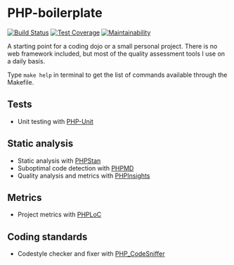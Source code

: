 # PHP-boilerplate

[![Build Status](https://travis-ci.org/vdebes/php-boilerplate.svg?branch=master)](https://travis-ci.org/vdebes/php-boilerplate)
[![Test Coverage](https://api.codeclimate.com/v1/badges/d3212371239a59fae1e4/test_coverage)](https://codeclimate.com/github/vdebes/php-boilerplate/test_coverage)
[![Maintainability](https://api.codeclimate.com/v1/badges/d3212371239a59fae1e4/maintainability)](https://codeclimate.com/github/vdebes/php-boilerplate/maintainability)  

A starting point for a coding dojo or a small personal project. There is no web framework included, but most of the 
quality assessment tools I use on a daily basis.

Type ```make help``` in terminal to get the list of commands available through the Makefile. 

## Tests
* Unit testing with [PHP-Unit](https://github.com/sebastianbergmann/phpunit)
## Static analysis
* Static analysis with [PHPStan](https://github.com/phpstan/phpstan)
* Suboptimal code detection with [PHPMD](https://github.com/phpmd/phpmd)
* Quality analysis and metrics with [PHPInsights]()
## Metrics
* Project metrics with [PHPLoC](https://github.com/sebastianbergmann/phploc)
## Coding standards
* Codestyle checker and fixer with [PHP_CodeSniffer](https://github.com/squizlabs/PHP_CodeSniffer)
